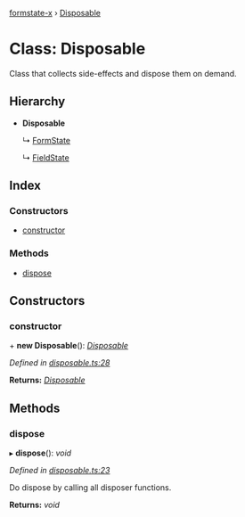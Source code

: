 [formstate-x](../README.md) › [Disposable](disposable.md)

# Class: Disposable

Class that collects side-effects and dispose them on demand.

## Hierarchy

* **Disposable**

  ↳ [FormState](formstate.md)

  ↳ [FieldState](fieldstate.md)

## Index

### Constructors

* [constructor](disposable.md#constructor)

### Methods

* [dispose](disposable.md#dispose)

## Constructors

###  constructor

\+ **new Disposable**(): *[Disposable](disposable.md)*

*Defined in [disposable.ts:28](https://github.com/qiniu/formstate-x/blob/ccc96d5/src/disposable.ts#L28)*

**Returns:** *[Disposable](disposable.md)*

## Methods

###  dispose

▸ **dispose**(): *void*

*Defined in [disposable.ts:23](https://github.com/qiniu/formstate-x/blob/ccc96d5/src/disposable.ts#L23)*

Do dispose by calling all disposer functions.

**Returns:** *void*
